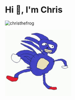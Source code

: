 <h1>Hi 👋, I'm Chris</h1>
<p> <img src="https://komarev.com/ghpvc/?username=christhefrog&label=Views&color=a3a3a3&style=flat-square" alt="christhefrog" /> </p>

![frog](frog.gif)
